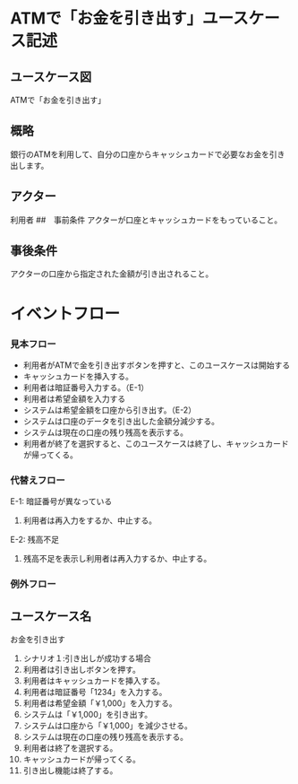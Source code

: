 # ATMで「お金を引き出す」ユースケース記述
## ユースケース図
ATMで「お金を引き出す」
## 概略
銀行のATMを利用して、自分の口座からキャッシュカードで必要なお金を引き出します。
## アクター
利用者
##　事前条件
アクターが口座とキャッシュカードをもっていること。
## 事後条件
アクターの口座から指定された金額が引き出されること。
# イベントフロー
### 見本フロー
- 利用者がATMで金を引き出すボタンを押すと、このユースケースは開始する
- キャッシュカードを挿入する。
- 利用者は暗証番号入力する。（E-1）
- 利用者は希望金額を入力する
- システムは希望金額を口座から引き出す。（E-2）
- システムは口座のデータを引き出した金額分減少する。
- システムは現在の口座の残り残高を表示する。
- 利用者が終了を選択すると、このユースケースは終了し、キャッシュカードが帰ってくる。

### 代替えフロー
E-1: 暗証番号が異なっている
1. 利用者は再入力をするか、中止する。

E-2: 残高不足
1. 残高不足を表示し利用者は再入力するか、中止する。

### 例外フロー


## ユースケース名
お金を引き出す
1. シナリオ１:引き出しが成功する場合
2. 利用者は引き出しボタンを押す。
3. 利用者はキャッシュカードを挿入する。
4. 利用者は暗証番号「1234」を入力する。
5. 利用者は希望金額「￥1,000」を入力する。
6. システムは「￥1,000」を引き出す。
7. システムは口座から「￥1,000」を減少させる。
8. システムは現在の口座の残り残高を表示する。
9. 利用者は終了を選択する。
10. キャッシュカードが帰ってくる。
11. 引き出し機能は終了する。